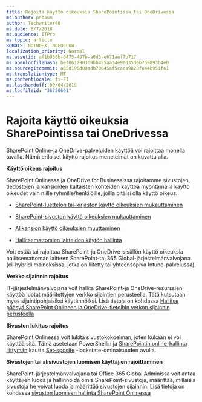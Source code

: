 ```yaml
---
title: Rajoita käyttö oikeuksia SharePointissa tai OneDrivessa
ms.author: pebaum
author: Techwriter40
ms.date: 8/7/2018
ms.audience: ITPro
ms.topic: article
ROBOTS: NOINDEX, NOFOLLOW
localization_priority: Normal
ms.assetid: af1b936b-0475-497b-a6d3-e671aef7b717
ms.openlocfilehash: bef0612903b9bb455aa34e90d35d6b7b9093b4e0
ms.sourcegitcommit: a65d196d00adb70045af5caca9828fe44b951f61
ms.translationtype: MT
ms.contentlocale: fi-FI
ms.lasthandoff: 09/04/2019
ms.locfileid: "36750661"
---
```

# <a name="restrict-access-in-sharepoint-or-onedrive"></a>Rajoita käyttö oikeuksia SharePointissa tai OneDrivessa

SharePoint Online-ja OneDrive-palveluiden käyttöä voi rajoittaa monella tavalla. Nämä erilaiset käyttö rajoitus menetelmät on kuvattu alla. 

**Käyttö oikeus rajoitus**

SharePoint Onlinessa ja OneDrive for Businessissa rajoitamme sivustojen, tiedostojen ja kansioiden kaltaisten kohteiden käyttöä myöntämällä käyttö oikeudet vain niille ryhmille/henkilöille, joilla pitäisi olla käyttö oikeus.

- [SharePoint-luettelon tai-kirjaston käyttö oikeuksien mukauttaminen](https://support.office.com/article/Customize-permissions-for-a-SharePoint-list-or-library-02d770f3-59eb-4910-a608-5f84cc297782)

- [SharePoint-sivuston käyttö oikeuksien mukauttaminen](https://docs.microsoft.com/sharepoint/customize-sharepoint-site-permissions)

- [Alikansion käyttö oikeuksien muuttaminen](https://support.office.com/article/Change-the-permissions-on-a-subfolder-5427BD7C-F20A-4F75-8CF2-5359DD45A1A6)

- [Hallitsemattomien laitteiden käytön hallinta](https://docs.microsoft.com/sharepoint/control-access-from-unmanaged-devices)

Voit estää tai rajoittaa SharePoint-ja OneDrive-sisällön käyttö oikeuksia hallitsemattoman laitteen SharePoint-tai 365 Global-järjestelmänvalvojana (ei-hybridi mainoksissa, jotka on liitetty tai yhteensopiva Intune-palvelussa).

**Verkko sijainnin rajoitus**

IT-järjestelmänvalvojana voit hallita SharePoint-ja OneDrive-resurssien käyttöä luotat määritettyjen verkko sijaintien perusteella. Tätä kutsutaan myös sijaintipohjaisiksi käytännöiksi. Lisä tietoja on kohdassa [Hallitse pääsyä SharePoint Onlineen ja OneDrive-tietoihin verkon sijainnin perusteella](https://docs.microsoft.com/sharepoint/control-access-based-on-network-location)

**Sivuston lukitus rajoitus** 

SharePoint Onlinessa voit lukita sivustokokoelman, joten kukaan ei voi käyttää sitä. Tämä asetetaan PowerShellin ja [SharePointin online-hallinta liittymän](https://docs.microsoft.com/powershell/sharepoint/sharepoint-online/connect-sharepoint-online?view=sharepoint-ps) kautta [Set-sposite](https://docs.microsoft.com/powershell/module/sharepoint-online/set-sposite?view=sharepoint-ps) -lockstate-ominaisuuden avulla.

**Sivustojen tai alisivustojen luomisen käyttäjien rajoittaminen**

SharePoint-järjestelmänvalvojana tai Office 365 Global Adminissa voit antaa käyttäjien luoda ja hallinnoida omia SharePoint-sivustoja, määrittää, millaisia sivustoja he voivat luoda ja määrittää sivustojen sijainnin. Lisä tietoja on kohdassa [sivuston luomisen hallinta SharePoint Onlinessa](https://docs.microsoft.com/sharepoint/manage-site-creation)

